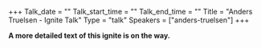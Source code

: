 +++
Talk_date = ""
Talk_start_time = ""
Talk_end_time = ""
Title = "Anders Truelsen - Ignite Talk"
Type = "talk"
Speakers = ["anders-truelsen"]
+++

**A more detailed text of this ignite is on the way.** 
